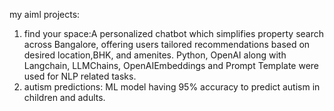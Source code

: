 my aiml projects:
1. find your space:A personalized chatbot which simplifies property search across Bangalore, offering users tailored recommendations based on desired location,BHK, and amenites. Python, OpenAI along with Langchain, LLMChains, OpenAIEmbeddings and Prompt Template were used for NLP related tasks.
2. autism predictions: ML model having 95% accuracy to predict autism in children and adults.

